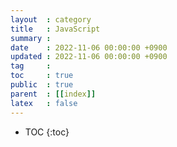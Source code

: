 ```yaml
---
layout  : category
title   : JavaScript
summary : 
date    : 2022-11-06 00:00:00 +0900
updated : 2022-11-06 00:00:00 +0900
tag     : 
toc     : true
public  : true
parent  : [[index]]
latex   : false
---
```

* TOC
{:toc}
